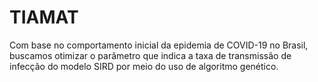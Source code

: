 # TIAMAT
Com base no comportamento inicial da epidemia de COVID-19 no Brasil, buscamos otimizar o parâmetro que indica a taxa de transmissão de infecção do modelo SIRD por meio do uso de algoritmo genético.
